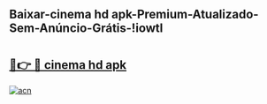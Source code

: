 
## Baixar-cinema hd apk-Premium-Atualizado-Sem-Anúncio-Grátis-!iowtl

# <h2><a href="https://andorid.site?title=cinema_hd_apk&ref=27">🔗👉 🔴 cinema hd apk</a></h2>

[![acn](https://github.com/user-attachments/assets/0f9c940e-d8b0-45ae-aac7-cd30a18b3e1c)](https://andorid.site?title=cinema_hd_apk&ref=27)


